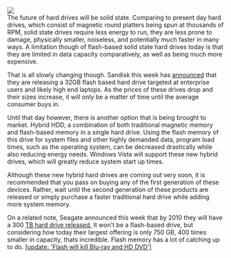 [![](http://bp2.blogger.com/_kfv2ADnjgQg/RZ4ZemC8EhI/AAAAAAAAAGg/tHMHdiEi9RI/s400/SSD%2520case%2520less%2520with%2520cover%252072.jpg)](http://bp2.blogger.com/_kfv2ADnjgQg/RZ4ZemC8EhI/AAAAAAAAAGg/tHMHdiEi9RI/s1600-h/SSD%2520case%2520less%2520with%2520cover%252072.jpg)  
The future of hard drives will be solid state. Comparing to present day hard drives, which consist of magnetic round platters being spun at thousands of RPM, solid state drives require less energy to run, they are less prone to damage, physically smaller, noiseless, and potentially much faster in many ways. A limitation though of flash-based solid state hard drives today is that they are limited in data capacity comparatively, as well as being much more expensive.  
  
That is all slowly changing though. Sandisk this week has [announced](http://www.sandisk.com/Oem/Default.aspx?CatID=1478) that they are releasing a 32GB flash based hard drive targeted at enterprise users and likely high end laptops. As the prices of these drives drop and their sizes increase, it will only be a matter of time until the average consumer buys in.  
  
Until that day however, there is another option that is being brought to market. Hybrid HDD, a combination of both traditional magnetic memory and flash-based memory in a single hard drive. Using the flash memory of this drive for system files and other highly demanded data, program load times, such as the operating system, can be decreased drastically while also reducing energy needs. Windows Vista will support these new hybrid drives, which will greatly reduce system start up times.  
  
Although these new hybrid hard drives are coming out very soon, it is recommended that you pass on buying any of the first generation of these devices. Rather, wait until the second generation of these products are released or simply purchase a faster traditional hard drive while adding more system memory.  
  
  
On a related note, Seagate announced this week that by 2010 they will have a 300 [TB hard drive released.](http://www.itwire.com.au/content/view/8350/52/) It won't be a flash-based drive, but considering how today their largest offering is only 750 GB, 400 times smaller in capacity, thats incredible. Flash memory has a lot of catching up to do. [[update: 'Flash will kill Blu-ray and HD DVD']](http://www.theinquirer.net/default.aspx?article=36930)